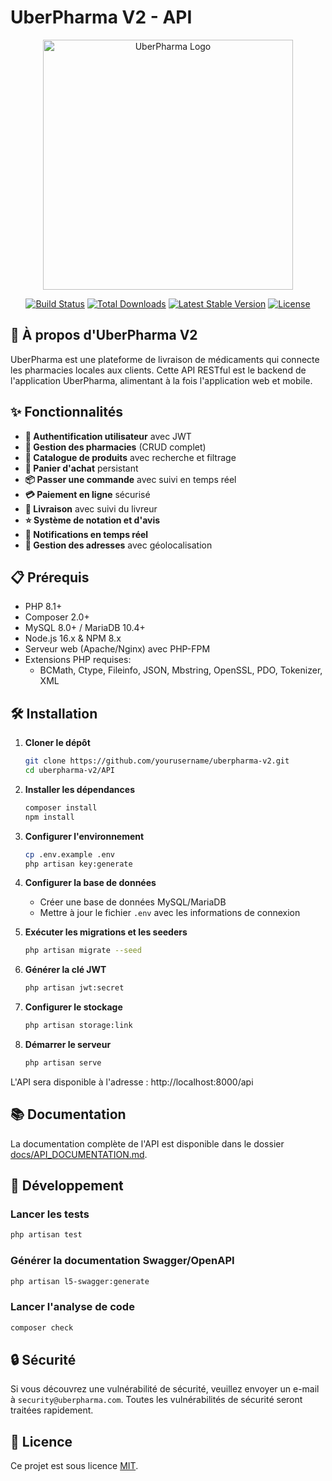 # UberPharma V2 - API

<p align="center">
  <img src="https://via.placeholder.com/400x200?text=UberPharma+Logo" alt="UberPharma Logo" width="400">
</p>

<p align="center">
  <a href="https://github.com/yourusername/uberpharma-v2/actions"><img src="https://github.com/yourusername/uberpharma-v2/workflows/Tests/badge.svg" alt="Build Status"></a>
  <a href="https://packagist.org/packages/uberpharma/api"><img src="https://img.shields.io/packagist/dt/uberpharma/api" alt="Total Downloads"></a>
  <a href="https://packagist.org/packages/uberpharma/api"><img src="https://img.shields.io/packagist/v/uberpharma/api" alt="Latest Stable Version"></a>
  <a href="https://packagist.org/packages/uberpharma/api"><img src="https://img.shields.io/packagist/l/uberpharma/api" alt="License"></a>
</p>

## 🚀 À propos d'UberPharma V2

UberPharma est une plateforme de livraison de médicaments qui connecte les pharmacies locales aux clients. Cette API RESTful est le backend de l'application UberPharma, alimentant à la fois l'application web et mobile.

## ✨ Fonctionnalités

- **🔐 Authentification utilisateur** avec JWT
- **🏪 Gestion des pharmacies** (CRUD complet)
- **💊 Catalogue de produits** avec recherche et filtrage
- **🛒 Panier d'achat** persistant
- **📦 Passer une commande** avec suivi en temps réel
- **💳 Paiement en ligne** sécurisé
- **🚚 Livraison** avec suivi du livreur
- **⭐ Système de notation et d'avis**
- **🔔 Notifications en temps réel**
- **📍 Gestion des adresses** avec géolocalisation

## 📋 Prérequis

- PHP 8.1+
- Composer 2.0+
- MySQL 8.0+ / MariaDB 10.4+
- Node.js 16.x & NPM 8.x
- Serveur web (Apache/Nginx) avec PHP-FPM
- Extensions PHP requises: 
  - BCMath, Ctype, Fileinfo, JSON, Mbstring, OpenSSL, PDO, Tokenizer, XML

## 🛠 Installation

1. **Cloner le dépôt**
   ```bash
   git clone https://github.com/yourusername/uberpharma-v2.git
   cd uberpharma-v2/API
   ```

2. **Installer les dépendances**
   ```bash
   composer install
   npm install
   ```

3. **Configurer l'environnement**
   ```bash
   cp .env.example .env
   php artisan key:generate
   ```

4. **Configurer la base de données**
   - Créer une base de données MySQL/MariaDB
   - Mettre à jour le fichier `.env` avec les informations de connexion

5. **Exécuter les migrations et les seeders**
   ```bash
   php artisan migrate --seed
   ```

6. **Générer la clé JWT**
   ```bash
   php artisan jwt:secret
   ```

7. **Configurer le stockage**
   ```bash
   php artisan storage:link
   ```

8. **Démarrer le serveur**
   ```bash
   php artisan serve
   ```

L'API sera disponible à l'adresse : http://localhost:8000/api

## 📚 Documentation

La documentation complète de l'API est disponible dans le dossier [docs/API_DOCUMENTATION.md](docs/API_DOCUMENTATION.md).

## 🧪 Développement

### Lancer les tests
```bash
php artisan test
```

### Générer la documentation Swagger/OpenAPI
```bash
php artisan l5-swagger:generate
```

### Lancer l'analyse de code
```bash
composer check
```

## 🔒 Sécurité

Si vous découvrez une vulnérabilité de sécurité, veuillez envoyer un e-mail à `security@uberpharma.com`. Toutes les vulnérabilités de sécurité seront traitées rapidement.

## 📄 Licence

Ce projet est sous licence [MIT](https://opensource.org/licenses/MIT).
